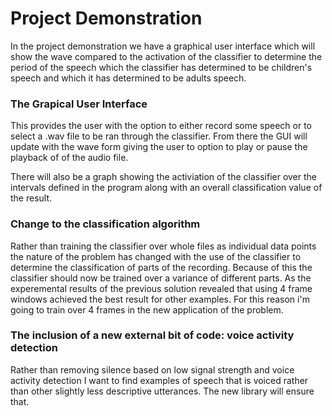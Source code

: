 # Project Demonstration
In the project demonstration we have a graphical user interface which will 
show the wave compared to the activation of the classifier to determine the
period of the speech which the classifier has determined to be children's speech
and which it has determined to be adults speech. 

### The Grapical User Interface
This provides the user with the option to either record some speech or to 
select a .wav file to be ran through the classifier. From there the GUI
will update with the wave form giving the user to option to play or pause 
the playback of of the audio file. 

There will also be a graph showing the activiation of the classifier over 
the intervals defined in the program along with an overall classification value 
of the result. 

### Change to the classification algorithm
Rather than training the classifier over whole files as individual data points
the nature of the problem has changed with the use of the classifier to determine
the classification of parts of the recording. Because of this the classifier should
now be trained over a variance of different parts. As the experemental results of
the previous solution revealed that using 4 frame windows achieved the best result
for other examples. For this reason i'm going to train over 4 frames in the new 
application of the problem.

### The inclusion of a new external bit of code: voice activity detection
Rather than removing silence based on low signal strength and voice activity 
detection I want to find examples of speech that is voiced rather than other
slightly less descriptive utterances. The new library will ensure that.
